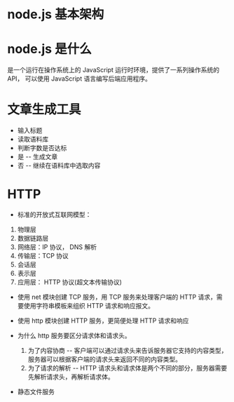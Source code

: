 # node.js 基本架构

# node.js 是什么
是一个运行在操作系统上的 JavaScript 运行时环境，提供了一系列操作系统的 API，
可以使用 JavaScript 语言编写后端应用程序。

# 文章生成工具
- 输入标题
- 读取语料库
- 判断字数是否达标
- 是 -- 生成文章
- 否 -- 继续在语料库中选取内容


# HTTP 
- 标准的开放式互联网模型：
1. 物理层
2. 数据链路层
3. 网络层：IP 协议， DNS 解析
4. 传输层：TCP 协议
5. 会话层
6. 表示层
7. 应用层： HTTP 协议(超文本传输协议)

- 使用 net 模块创建 TCP 服务，用 TCP 服务来处理客户端的 HTTP 请求，需要使用字符串模板来组织 HTTP 请求和响应报文。

- 使用 http 模块创建 HTTP 服务，更简便处理 HTTP 请求和响应

- 为什么 http 服务要区分请求体和请求头。
  1. 为了内容协商 -- 客户端可以通过请求头来告诉服务器它支持的内容类型，服务器可以根据客户端的请求头来返回不同的内容类型。
  2. 为了请求的解析 -- HTTP 请求头和请求体是两个不同的部分，服务器需要先解析请求头，再解析请求体。

- 静态文件服务
